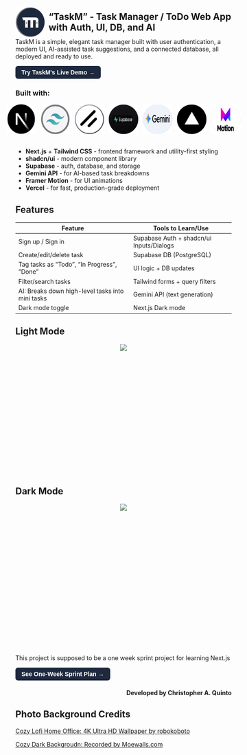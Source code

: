 <div style="display: flex; align-items: center; gap: 0.5rem;">
  <img src="task_m_logo_spinning.gif" height="70">
  <h2 style="margin: 0;">“TaskM” - Task Manager / ToDo Web App with Auth, UI, DB, and AI</h2>
</div>

<div>
  <p style="margin-top: 2px">TaskM is a simple, elegant task manager built with user authentication, a modern UI, AI-assisted task suggestions, and a connected database, all deployed and ready to use.</p>
</div>

<a href="https://task-m-three.vercel.app" target="_blank" style="
  display: inline-block;
  padding: 0.5em 1em;
  background-color: #1e293d;
  color: white;
  border-radius: 6px;
  text-decoration: none;
  font-weight: bold;
  font-family: sans-serif;
">Try TaskM's Live Demo →</a>

<div>
  <h3>Built with:</h3>
  <div style="display:flex; justify-content: center; align-items: center; gap: 10px;">
    <img src="next_logo_spinning.gif" height="70">
    <img src="tailwind_logo_spinning.gif" height="70">
    <img src="shadcn_logo_spinning.gif" height="70">
    <img src="supabase_logo_spinning.gif" height="70">
    <img src="gemini_logo_spinning.gif" height="70">
    <img src="vercel_logo_spinning.gif" height="70">
    <img src="framer_logo_spinning.gif" height="70">

  </div>
</div>

</br>

- **Next.js** + **Tailwind CSS** - frontend framework and utility-first styling
- **shadcn/ui** - modern component library
- **Supabase** - auth, database, and storage
- **Gemini API** - for AI-based task breakdowns
- **Framer Motion** - for UI animations
- **Vercel** - for fast, production-grade deployment

<h2>Features</h2>

| Feature                                          | Tools to Learn/Use                       |
| ------------------------------------------------ | ---------------------------------------- |
| Sign up / Sign in                                | Supabase Auth + shadcn/ui Inputs/Dialogs |
| Create/edit/delete task                          | Supabase DB (PostgreSQL)                 |
| Tag tasks as “Todo”, “In Progress”, “Done”       | UI logic + DB updates                    |
| Filter/search tasks                              | Tailwind forms + query filters           |
| AI: Breaks down high-level tasks into mini tasks | Gemini API (text generation)             |
| Dark mode toggle                                 | Next.js Dark mode                        |

<h2>Light Mode</h2>

<div style="display:flex; justify-content:center; align-items:center;">
  <img src="taskm_light.gif" height=300>
</div>

<h2>Dark Mode</h2>

<div style="display:flex; justify-content:center; align-items:center;">
  <img src="taskm_dark.gif" height=300>
</div>

<div>
   <p style="margin-top: 50px">This project is supposed to be a one week sprint project for learning Next.js</p>

<a href="PLAN.md" target="_blank" style="
    display: inline-block;
    padding: 0.5em 1em;
    background-color: #1e293d;
    color: white;
    border-radius: 6px;
    text-decoration: none;
    font-weight: bold;
    font-family: sans-serif;
  ">See One-Week Sprint Plan →</a>

  <h4 style="text-align: end">Developed by Christopher A. Quinto</h4>
</div>

<h2>Photo Background Credits</h2>
<a href="https://wall.alphacoders.com/big.php?i=1383143" target="_blank">Cozy Lofi Home Office: 4K Ultra HD Wallpaper by robokoboto</a>

<a href="https://www.beforesunset.ai/post/lofi-wallpaper-for-your-study-routine" target="_blank">Cozy Dark Backgroudn: Recorded by Moewalls.com</a>
